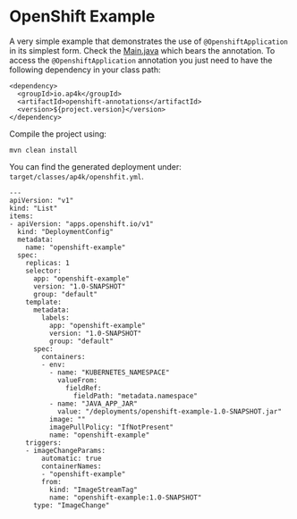 # OpenShift Example 

A very simple example that demonstrates the use of `@OpenshiftApplication` in its simplest form.
Check the [Main.java](src/main/java/io/ap4k/examples/openshift/Main.java) which bears the annotation.
To access the `@OpenshiftApplication` annotation you just need to have the following dependency in your
class path:

    <dependency>
      <groupId>io.ap4k</groupId>
      <artifactId>openshift-annotations</artifactId>
      <version>${project.version}</version>
    </dependency>
    
Compile the project using:

    mvn clean install
    
You can find the generated deployment under: `target/classes/ap4k/openshfit.yml`.

    ---
    apiVersion: "v1"
    kind: "List"
    items:
    - apiVersion: "apps.openshift.io/v1"
      kind: "DeploymentConfig"
      metadata:
        name: "openshift-example"
      spec:
        replicas: 1
        selector:
          app: "openshift-example"
          version: "1.0-SNAPSHOT"
          group: "default"
        template:
          metadata:
            labels:
              app: "openshift-example"
              version: "1.0-SNAPSHOT"
              group: "default"
          spec:
            containers:
            - env:
              - name: "KUBERNETES_NAMESPACE"
                valueFrom:
                  fieldRef:
                    fieldPath: "metadata.namespace"
              - name: "JAVA_APP_JAR"
                value: "/deployments/openshift-example-1.0-SNAPSHOT.jar"
              image: ""
              imagePullPolicy: "IfNotPresent"
              name: "openshift-example"
        triggers:
        - imageChangeParams:
            automatic: true
            containerNames:
            - "openshift-example"
            from:
              kind: "ImageStreamTag"
              name: "openshift-example:1.0-SNAPSHOT"
          type: "ImageChange"
    
